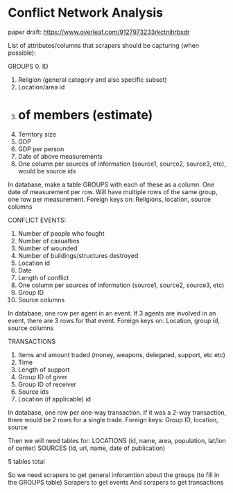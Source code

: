# Conflict Network Analysis

paper draft: https://www.overleaf.com/9127973233rkctnjhrbxdr


List of attributes/columns that scrapers should be capturing (when possible):

GROUPS
0. ID
1. Religion (general category and also specific subset)
2. Location/area id
3. # of members (estimate)
4. Territory size
5. GDP
6. GDP per person
7. Date of above measurements
8. One column per sources of information (source1, source2, source3, etc), would be source ids

In database, make a table GROUPS with each of these as a column. One date of measurement per row. Will have multiple rows of the same group, one row per measurement.
Foreign keys on: Religions, location, source columns

CONFLICT EVENTS:
1. Number of people who fought
2. Number of casualties
3. Number of wounded
4. Number of buildings/structures destroyed
5. Location id
6. Date
7. Length of conflict
8. One column per sources of information (source1, source2, source3, etc)
9. Group ID
10. Source columns

In database, one row per agent in an event. If 3 agents are involved in an event, there are 3 rows for that event.
Foreign keys on: Location, group id, source columns

TRANSACTIONS
1. Items and amount traded (money, weapons, delegated, support, etc etc)
2. Time
3. Length of support
4. Group ID of giver
5. Group ID of receiver
6. Source ids
7. Location (if applicable) id

In database, one row per one-way transaction. If it was a 2-way transaction, there would be 2 rows for a single trade.
Foreign keys: Group ID, location, source

Then we will need tables for:
LOCATIONS (id, name, area, population, lat/lon of center)
SOURCES (id, url, name, date of publication)

5 tables total


So we need scrapers to get general inforamtion about the groups (to fill in the GROUPS table)
Scrapers to get events
And scrapers to get transactions
